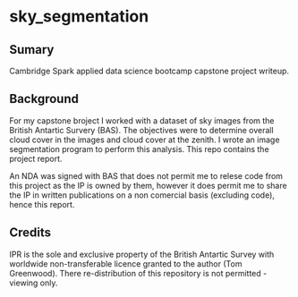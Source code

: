 # sky_segmentation

## Sumary
Cambridge Spark applied data science bootcamp capstone project writeup.

## Background
For my capstone broject I worked with a dataset of sky images from the British Antartic Survery (BAS). The objectives were to determine overall cloud cover in the images and cloud cover at the zenith.  I wrote an image segmentation program to perform this analysis.  This repo contains the project report.

An NDA was signed with BAS that does not permit me to relese code from this project as the IP is owned by them, however it does permit me to share the IP in written publications on a non comercial basis (excluding code), hence this report.  

## Credits
IPR is the sole and exclusive property of the British Antartic Survey with worldwide non-transferable licence granted to the author (Tom Greenwood).  There re-distribution of this repository is not permitted - viewing only.
